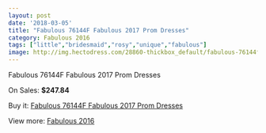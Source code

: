 ```yaml
---
layout: post
date: '2018-03-05'
title: "Fabulous 76144F Fabulous 2017 Prom Dresses"
category: Fabulous 2016
tags: ["little","bridesmaid","rosy","unique","fabulous"]
image: http://img.hectodress.com/28860-thickbox_default/fabulous-76144f-fabulous-2012-prom-dresses.jpg
---
```

Fabulous 76144F Fabulous 2017 Prom Dresses

On Sales: **$247.84**
<a href="https://www.hectodress.com/fabulous-2013/13467-fabulous-76144f-fabulous-2012-prom-dresses.html"><amp-img layout="responsive" width="600" height="600" src="//img.hectodress.com/28860-thickbox_default/fabulous-76144f-fabulous-2012-prom-dresses.jpg" alt="Fabulous 76144F Fabulous 2017 Prom Dresses 0" /></a>

Buy it: [Fabulous 76144F Fabulous 2017 Prom Dresses](https://www.hectodress.com/fabulous-2013/13467-fabulous-76144f-fabulous-2012-prom-dresses.html "Fabulous 76144F Fabulous 2017 Prom Dresses")

View more: [Fabulous 2016](https://www.hectodress.com/219-fabulous-2013 "Fabulous 2016")